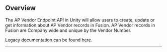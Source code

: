 ## Overview

The AP Vendor Endpoint API in Unity will allow users to create, update or get information about AP Vendor records in Fusion.   AP Vendor records in Fusion are Company wide and unique by the Vendor Number.

Legacy documentation can be found <a href="https://unity.karmak.io/APVendors.html" target="_blank">here</a>.

---